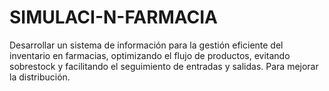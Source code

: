 # SIMULACI-N-FARMACIA
Desarrollar un sistema de información para la gestión eficiente del inventario en farmacias, optimizando el flujo de productos, evitando sobrestock y facilitando el seguimiento de entradas y salidas.
Para mejorar la  distribución.
